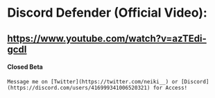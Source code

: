 # Discord Defender (Official Video):
## https://www.youtube.com/watch?v=azTEdi-gcdI

#### Closed Beta

`Message me on [Twitter](https://twitter.com/neiki__) or [Discord](https://discord.com/users/416999341006520321) for Access!`